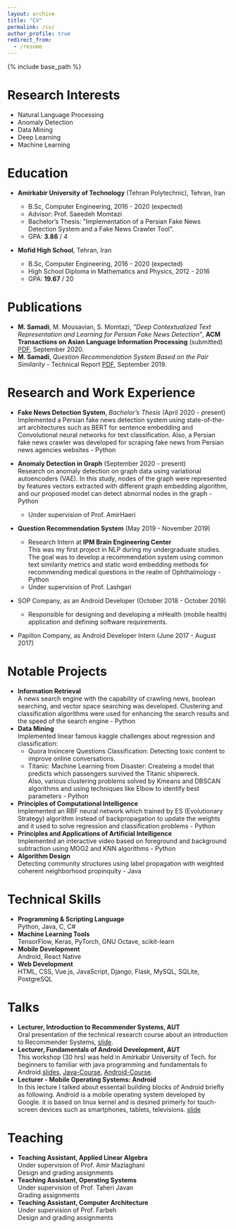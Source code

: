```yaml
---
layout: archive
title: "CV"
permalink: /cv/
author_profile: true
redirect_from:
  - /resume
---
```


{% include base_path %}

Research Interests
======
* Natural Language Processing
* Anomaly Detection
* Data Mining
* Deep Learning
* Machine Learning

Education
======
* **Amirkabir University of Technology** (Tehran Polytechnic), Tehran, Iran
  * B.Sc, Computer Engineering, 2016 - 2020 (expected)
  * Advisor: Prof. Saeedeh Momtazi
  * Bachelor’s Thesis: ”Implementation of a Persian Fake News Detection System and a Fake News Crawler Tool”.
  * GPA: **3.86** / 4
  
* **Mofid High School**, Tehran, Iran
  * B.Sc, Computer Engineering, 2016 - 2020 (expected)
  * High School Diploma in Mathematics and Physics, 2012 - 2016
  * GPA: **19.67** / 20

Publications
======
 * **M. Samadi**, M. Mousavian, S. Momtazi, *”Deep Contextualized Text Representation and Learning for Persian Fake News Detection”*, **ACM Transactions on Asian Language Information Processing** (submitted) [PDF](), September 2020.
 * **M. Samadi**, *Question Recommendation System Based on the Pair Similarity* - Technical Report [PDF](https://drive.google.com/file/d/1CZT2KJm1mhqPPNRv_CKdF9WBTAT9ErZY/view?usp=sharing), September 2019.

Research and Work Experience
======
* **Fake News Detection System**, *Bachelor’s Thesis* (April 2020 - present) <br/>
  Implemented a Persian fake news detection system using state-of-the-art architectures such as BERT for sentence embedding and Convolutional neural
networks for text classification. Also, a Persian fake news crawler was developed for scraping fake news from Persian news agencies websites - Python

* **Anomaly Detection in Graph** (September 2020 - present) <br/>
  Research on anomaly detection on graph data using variational autoencoders
  (VAE). In this study, nodes of the graph were represented by features vectors
  extracted with different graph embedding algorithm, and our proposed model
  can detect abnormal nodes in the graph - Python <br/>
  * Under supervision of Prof. AmirHaeri
  
* **Question Recommendation System** (May 2019 - November 2019) <br/>
  * Research Intern at **IPM Brain Engineering Center** <br/>
  This was my first project in NLP during my undergraduate studies. The goal
  was to develop a recommendation system using common text similarity metrics
  and static word embedding methods for recommending medical questions in the
  realm of Ophthalmology - Python <br/>
  * Under supervision of Prof. Lashgari
  
* SOP Company, as an Android Developer (October 2018 - October 2019) <br/>
  * Responsible for designing and developing a mHealth (mobile health) application
    and defining software requirements.
  
* Papillon Company, as Android Developer Intern (June 2017 - August 2017)

Notable Projects
======

* **Information Retrieval** <br/>
  A news search engine with the capability of crawling news, boolean searching,
  and vector space searching was developed. Clustering and classification algorithms were used for enhancing the search results and the speed of the search
  engine - Python
* **Data Mining** <br/>
  Implemented linear famous kaggle challenges about regression and classification: <br/>
  * Quora Insincere Questions Classification: Detecting toxic content to improve online conversations. <br/>
  * Titanic: Machine Learning from Disaster: Createing a model that predicts which passengers survived the Titanic shipwreck. <br/>
  Also, various clustering problems solved by Kmeans and DBSCAN algorithms and using techniques like Elbow to identify best parameters - Python
* **Principles of Computational Intelligence** <br/>
  Implemented an RBF neural network which trained by ES (Evolutionary Strategy) algorithm instead of backpropagation to update the weights and it used to
  solve regression and classification problems - Python
* **Principles and Applications of Artificial Intelligence** <br/>
  Implemented an interactive video based on foreground and background subtraction using MOG2 and KNN algorithms - Python
* **Algorithm Design** <br/>
  Detecting community structures using label propagation with weighted coherent
  neighborhood propinquity - Java

Technical Skills
======
* **Programming & Scripting Language** <br/>
  Python, Java, C, C#
* **Machine Learning Tools** <br/>
  TensorFlow, Keras, PyTorch, GNU Octave, scikit-learn
* **Mobile Development** <br/>
  Android, React Native
* **Web Development** <br/>
  HTML, CSS, Vue.js, JavaScript, Django, Flask, MySQL, SQLite, PostgreSQL
  
Talks
======
 * **Lecturer, Introduction to Recommender Systems, AUT** <br/>
    Oral presentation of the technical research course about an introduction to Recommender Systems, [slide](https://www.dropbox.com/s/um9uqesx8hb2n11/RecommenderSystem_slide.pdf?dl=0).
  * **Lecturer, Fundamentals of Android Development, AUT** <br/>
    This workshop (30 hrs) was held in Amirkabir University of Tech. for beginners to familiar with java programming and fundamentals fo Android.[slides](https://www.dropbox.com/sh/va8ynst3v8knauw/AAC-57r9MxdGJdS6vU-jCJA1a?dl=0), [Java-Course](https://github.com/MhmDSmdi/Basic-Java-Course), [Android-Course](https://github.com/MhmDSmdi/Basic-Android-Course).
  * **Lecturer - Mobile Operating Systems: Android** <br/>
    In this lecture I talked about essentail building blocks of Android briefly as following.
    Android is a mobile operating system developed by Google. it is based on linux kernel and is desined primerly for touch-screen devices such as smartphones, tablets, televisions. [slide](https://www.dropbox.com/s/9jj225ey2uomve6/OS-Lab.ppsx?dl=0)
  
Teaching
======
  * **Teaching Assistant, Applied Linear Algebra** <br/>
    Under supervision of Prof. Amir Mazlaghani <br/>
    Design and grading assignments
  * **Teaching Assistant, Operating Systems** <br/>
    Under supervision of Prof. Taheri Javan <br/>
    Grading assignments
  * **Teaching Assistant, Computer Architecture** <br/>
    Under supervision of Prof. Farbeh <br/>
    Design and grading assignments
